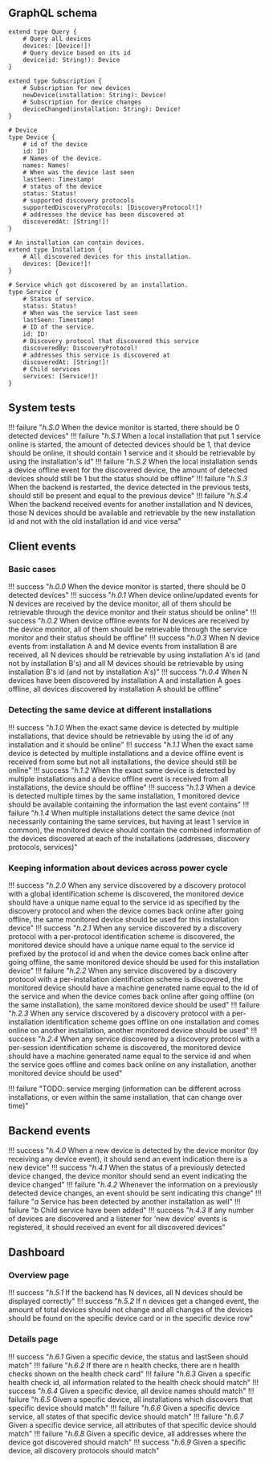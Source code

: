 ## GraphQL schema
```
extend type Query {
	# Query all devices
	devices: [Device!]!
	# Query device based on its id
	device(id: String!): Device
}

extend type Subscription {
	# Subscription for new devices
	newDevice(installation: String): Device!
	# Subscription for device changes
	deviceChanged(installation: String): Device!
}

# Device
type Device {
	# id of the device
	id: ID!
	# Names of the device.
	names: Names!
	# When was the device last seen
	lastSeen: Timestamp!
	# status of the device
	status: Status!
	# supported discovery protocols
	supportedDiscoveryProtocols: [DiscoveryProtocol!]!
	# addresses the device has been discovered at
	discoveredAt: [String!]!
}

# An installation can contain devices.
extend type Installation {
	# All discovered devices for this installation.
	devices: [Device!]!
}

# Service which got discovered by an installation.
type Service {
	# Status of service.
	status: Status!
	# When was the service last seen
	lastSeen: Timestamp!
	# ID of the service.
	id: ID!
	# Discovery protocol that discovered this service
	discoveredBy: DiscoveryProtocol!
	# addresses this service is discovered at
	discoveredAt: [String!]!
	# Child services
	services: [Service!]!
}
```

## System tests

!!! failure "_h.S.0_ When the device monitor is started, there should be 0 detected devices"
!!! failure "_h.S.1_ When a local installation that put 1 service online is started, the amount of detected devices should be 1, that device should be online, it should contain 1 service and it should be retrievable by using the installation's id"
!!! failure "_h.S.2_ When the local installation sends a device offline event for the discovered device, the amount of detected devices should still be 1 but the status should be offline"
!!! failure "_h.S.3_ When the backend is restarted, the device detected in the previous tests, should still be present and equal to the previous device"
!!! failure "_h.S.4_ When the backend received events for another installation and N devices, those N devices should be available and retrievable by the new installation id and not with the old installation id and vice versa"

## Client events

### Basic cases

!!! success "_h.0.0_ When the device monitor is started, there should be 0 detected devices"
!!! success "_h.0.1_ When device online/updated events for N devices are received by the device monitor, all of them should be retrievable through the device monitor and their status should be online"
!!! success "_h.0.2_ When device offline events for N devices are received by the device monitor, all of them should be retrievable through the service monitor and their status should be offline"
!!! success "_h.0.3_ When N device events from installation A and M device events from installation B are received, all N devices should be retrievable by using installation A's id (and not by installation B's) and all M devices should be retrievable by using installation B's id (and not by installation A's)"
!!! success "_h.0.4_ When N devices have been discovered by installation A and installation A goes offline, all devices discovered by installation A should be offline"

### Detecting the same device at different installations

!!! success "_h.1.0_ When the exact same device is detected by multiple installations, that device should be retrievable by using the id of any installation and it should be online"
!!! success "_h.1.1_ When the exact same device is detected by multiple installations and a device offline event is received from some but not all installations, the device should still be online"
!!! success "_h.1.2_ When the exact same device is detected by multiple installations and a device offline event is received from all installations, the device should be offline"
!!! success "_h.1.3_ When a device is detected multiple times by the same installation, 1 monitored device should be available containing the information the last event contains"
!!! failure "_h.1.4_ When multiple installations detect the same device (not necessarily containing the same services, but having at least 1 service in common), the monitored device should contain the combined information of the devices discovered at each of the installations (addresses, discovery protocols, services)"

### Keeping information about devices across power cycle

!!! success "_h.2.0_ When any service discovered by a discovery protocol with a global identification scheme is discovered, the monitored device should have a unique name equal to the service id as specified by the discovery protocol and when the device comes back online after going offline, the same monitored device should be used for this installation device"
!!! success "_h.2.1_ When any service discovered by a discovery protocol with a per-protocol identification scheme is discovered, the monitored device should have a unique name equal to the service id prefixed by the protocol id and when the device comes back online after going offline, the same monitored device should be used for this installation device"
!!! failure "_h.2.2_ When any service discovered by a discovery protocol with a per-installation identification scheme is discovered, the monitored device should have a machine generated name equal to the id of the service and when the device comes back online after going offline (on the same installation), the same monitored device should be used"
!!! failure "_h.2.3_ When any service discovered by a discovery protocol with a per-installation identification scheme goes offline on one installation and comes online on another installation, another monitored device should be used"
!!! success "_h.2.4_ When any service discovered by a discovery protocol with a per-session identification scheme is discovered, the monitored device should have a machine generated name equal to the service id and when the service goes offline and comes back online on any installation, another monitored device should be used"

!!! failure "TODO: service merging (information can be different across installations, or even within the same installation, that can change over time)"

## Backend events

!!! success "_h.4.0_ When a new device is detected by the device monitor (by receiving any device event), it should send an event indication there is a new device"
!!! success "_h.4.1_ When the status of a previously detected device changed, the device monitor should send an event indicating the device changed"
!!! failure "_h.4.2_ Whenever the information on a previously detected device changes, an event should be sent indicating this change"
	!!! failure "_a_ Service has been detected by another installation as well"
	!!! failure "_b_ Child service have been added"
!!! success "_h.4.3_ If any number of devices are discovered and a listener for 'new device' events is registered, it should received an event for all discovered devices"

## Dashboard

### Overview page

!!! success "_h.5.1_ If the backend has N devices, all N devices should be displayed correctly"
!!! success "_h.5.2_ If n devices get a changed event, the amount of total devices should not change and all changes of the devices should be found on the specific device card or in the specific device row"

### Details page

!!! success "_h.6.1_ Given a specific device, the status and lastSeen should match"
!!! failure "_h.6.2_ If there are n health checks, there are n health checks shown on the health check card"
!!! failure "_h.6.3_ Given a specific health check id, all information related to the health check should match"
!!! success "_h.6.4_ Given a specific device, all device names should match"
!!! failure "_h.6.5_ Given a specific device, all installations which discovers that specific device should match"
!!! failure "_h.6.6_ Given a specific device service, all states of that specific device should match"
!!! failure "_h.6.7_ Given a specific device service, all attributes of that specific device should match"
!!! failure "_h.6.8_ Given a specific device, all addresses where the device got discovered should match"
!!! success "_h.6.9_ Given a specific device, all discovery protocols should match"
